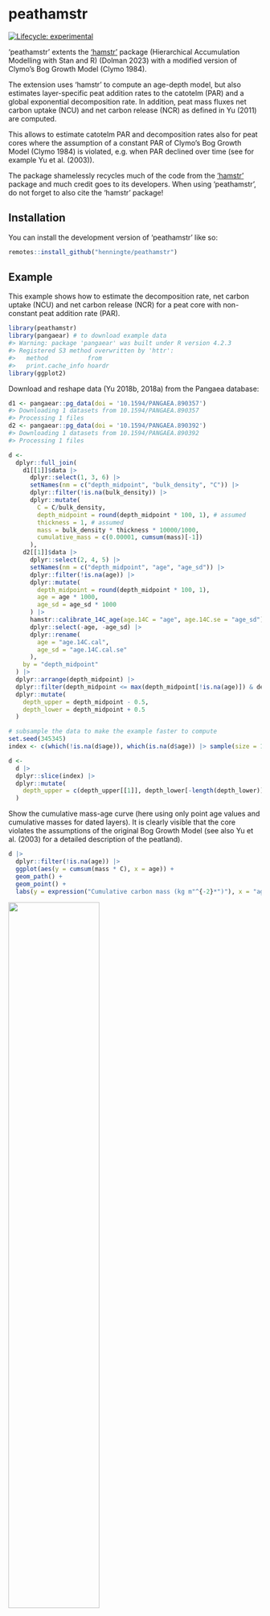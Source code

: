 
<!-- README.md is generated from README.Rmd. Please edit that file -->

# peathamstr

<!-- badges: start -->

[![Lifecycle:
experimental](https://img.shields.io/badge/lifecycle-experimental-orange.svg)](https://lifecycle.r-lib.org/articles/stages.html#experimental)
<!-- badges: end -->

‘peathamstr’ extents the
[‘hamstr’](https://github.com/EarthSystemDiagnostics/hamstr) package
(Hierarchical Accumulation Modelling with Stan and R) (Dolman 2023) with
a modified version of Clymo’s Bog Growth Model (Clymo 1984).

The extension uses ‘hamstr’ to compute an age-depth model, but also
estimates layer-specific peat addition rates to the catotelm (PAR) and a
global exponential decomposition rate. In addition, peat mass fluxes net
carbon uptake (NCU) and net carbon release (NCR) as defined in Yu (2011)
are computed.

This allows to estimate catotelm PAR and decomposition rates also for
peat cores where the assumption of a constant PAR of Clymo’s Bog Growth
Model (Clymo 1984) is violated, e.g. when PAR declined over time (see
for example Yu et al. (2003)).

The package shamelessly recycles much of the code from the
[‘hamstr’](https://github.com/EarthSystemDiagnostics/hamstr) package and
much credit goes to its developers. When using ‘peathamstr’, do not
forget to also cite the ‘hamstr’ package!

## Installation

You can install the development version of ‘peathamstr’ like so:

``` r
remotes::install_github("henningte/peathamstr")
```

## Example

This example shows how to estimate the decomposition rate, net carbon
uptake (NCU) and net carbon release (NCR) for a peat core with
non-constant peat addition rate (PAR).

``` r
library(peathamstr)
library(pangaear) # to download example data
#> Warning: package 'pangaear' was built under R version 4.2.3
#> Registered S3 method overwritten by 'httr':
#>   method           from  
#>   print.cache_info hoardr
library(ggplot2)
```

Download and reshape data (Yu 2018b, 2018a) from the Pangaea database:

``` r
d1 <- pangaear::pg_data(doi = '10.1594/PANGAEA.890357')
#> Downloading 1 datasets from 10.1594/PANGAEA.890357
#> Processing 1 files
d2 <- pangaear::pg_data(doi = '10.1594/PANGAEA.890392')
#> Downloading 1 datasets from 10.1594/PANGAEA.890392
#> Processing 1 files

d <- 
  dplyr::full_join(
    d1[[1]]$data |>
      dplyr::select(1, 3, 6) |>
      setNames(nm = c("depth_midpoint", "bulk_density", "C")) |>
      dplyr::filter(!is.na(bulk_density)) |>
      dplyr::mutate(
        C = C/bulk_density,
        depth_midpoint = round(depth_midpoint * 100, 1), # assumed
        thickness = 1, # assumed
        mass = bulk_density * thickness * 10000/1000,
        cumulative_mass = c(0.00001, cumsum(mass)[-1])
      ),
    d2[[1]]$data |>
      dplyr::select(2, 4, 5) |>
      setNames(nm = c("depth_midpoint", "age", "age_sd")) |>
      dplyr::filter(!is.na(age)) |>
      dplyr::mutate(
        depth_midpoint = round(depth_midpoint * 100, 1),
        age = age * 1000,
        age_sd = age_sd * 1000
      ) |>
      hamstr::calibrate_14C_age(age.14C = "age", age.14C.se = "age_sd") |>
      dplyr::select(-age, -age_sd) |>
      dplyr::rename(
        age = "age.14C.cal",
        age_sd = "age.14C.cal.se"
      ),
    by = "depth_midpoint"
  ) |>
  dplyr::arrange(depth_midpoint) |>
  dplyr::filter(depth_midpoint <= max(depth_midpoint[!is.na(age)]) & depth_midpoint >= 44) |>
  dplyr::mutate(
    depth_upper = depth_midpoint - 0.5,
    depth_lower = depth_midpoint + 0.5
  )

# subsample the data to make the example faster to compute
set.seed(345345)
index <- c(which(!is.na(d$age)), which(is.na(d$age)) |> sample(size = 150, replace = FALSE)) |> sort()

d <- 
  d |>
  dplyr::slice(index) |>
  dplyr::mutate(
    depth_upper = c(depth_upper[[1]], depth_lower[-length(depth_lower)]) 
  )
```

Show the cumulative mass-age curve (here using only point age values and
cumulative masses for dated layers). It is clearly visible that the core
violates the assumptions of the original Bog Growth Model (see also Yu
et al. (2003) for a detailed description of the peatland).

``` r
d |>
  dplyr::filter(!is.na(age)) |>
  ggplot(aes(y = cumsum(mass * C), x = age)) +
  geom_path() +
  geom_point() +
  labs(y = expression("Cumulative carbon mass (kg m"^{-2}*")"), x = "age (yr BP)")
```

<img src="man/figures/README-example-3-1.png" width="60%" />

Estimate the posterior distribution (computes the age-depth model and
fits the modified Clymo model with PAR varying over time).

``` r
fit_1 <- 
  peat_hamstr(
    depth = 
      d |> 
      dplyr::filter(!is.na(age)) |> 
      dplyr::pull(depth_midpoint),
    obs_age =
      d |> 
      dplyr::filter(!is.na(age)) |> 
      dplyr::pull(age),
    obs_err = 
      d |> 
      dplyr::filter(!is.na(age)) |> 
      dplyr::pull(age_sd),
    cumulative_mass = 
      d |> 
      dplyr::filter(!is.na(cumulative_mass)) |> 
      dplyr::slice(-1) |> 
      dplyr::pull(cumulative_mass),
    cumulative_mass0 = d$cumulative_mass[[1]],
    depth2 =
      d |> 
      dplyr::filter(!is.na(cumulative_mass)) |> 
      dplyr::slice(-1) |> 
      dplyr::pull(depth_midpoint),
    depth2_upper =
      d |> 
      dplyr::filter(!is.na(cumulative_mass)) |> 
      dplyr::slice(-1) |> 
      dplyr::pull(depth_upper),
    depth2_lower =
      d |> 
      dplyr::filter(!is.na(cumulative_mass)) |> 
      dplyr::slice(-1) |> 
      dplyr::pull(depth_lower),
    min_age = 0,
    # the seed argument for the sampler is set here so that
    # this example always returns the same numerical result
    stan_sampler_args = 
      list(
        seed = 34564, 
        chains = 4, 
        iter = 4000, 
        cores = 4, 
        control = list(max_treedepth = 12)
      )
  )
#> Warning in validityMethod(object): The following variables have undefined
#> values: nmu_rep[126],The following variables have undefined values:
#> nmu_rep[127],The following variables have undefined values: nmu_rep[128],The
#> following variables have undefined values: nmu_rep[129],The following
#> variables have undefined values: nmu_rep[130],The following variables have
#> undefined values: nmu_rep[131],The following variables have undefined values:
#> nmu_rep[132],The following variables have undefined values: nmu_rep[133],The
#> following variables have undefined values: nmu_rep[134],The following
#> variables have undefined values: nmu_rep[135],The following variables have
#> undefined values: nmu_rep[136],The following variables have undefined values:
#> nmu_rep[137],The following variables have undefined values: nmu_rep[138],The
#> following variables have undefined values: nmu_rep[139],The following
#> variables have undefined values: nmu_rep[140],The following variables have
#> undefined values: nmu_rep[141],The following variables have undefined values:
#> nmu_rep[142],The following variables have undefined values: nmu_rep[143],The
#> following variables have undefined values: nmu_rep[144],The following
#> variables have undefined values: nmu_rep[145],The following variables have
#> undefined values: nmu_rep[146],The following variables have undefined values:
#> nmu_rep[147],The following variables have undefined values: nmu_rep[148],The
#> following variables have undefined values: nmu_rep[149],The following
#> variables have undefined values: nmu_rep[150],The following variables have
#> undefined values: nmu_rep[151],The following variables have undefined values:
#> nmu_rep[152],The following variables have undefined values: nmu_rep[153],The
#> following variables have undefined values: nmu_rep[154],The following
#> variables have undefined values: nmu_rep[155],The following variables have
#> undefined values: nmu_rep[156],The following variables have undefined values:
#> nmu_rep[157],The following variables have undefined values: nmu_rep[158],The
#> following variables have undefined values: nmu_rep[159],The following
#> variables have undefined values: nmu_rep[160],The following variables have
#> undefined values: nmu_rep[161],The following variables have undefined values:
#> nmu_rep[162],The following variables have undefined values: nmu_rep[163],The
#> following variables have undefined values: nmu_rep[164],The following
#> variables have undefined values: nmu_rep[165],The following variables have
#> undefined values: nmu_rep[166],The following variables have undefined values:
#> nmu_rep[167],The following variables have undefined values: nmu_rep[168],The
#> following variables have undefined values: nmu_rep[169],The following
#> variables have undefined values: nmu_rep[170],The following variables have
#> undefined values: nmu_rep[171],The following variables have undefined values:
#> nmu_rep[172],The following variables have undefined values: nmu_rep[173],The
#> following variables have undefined values: nmu_rep[174],The following
#> variables have undefined values: nmu_rep[175],The following variables have
#> undefined values: nmu_rep[176],The following variables have undefined values:
#> nmu_rep[177],The following variables have undefined values: nmu_rep[178],The
#> following variables have undefined values: nmu_rep[179],The following
#> variables have undefined values: nmu_rep[180],The following variables have
#> undefined values: nmu_rep[181],The following variables have undefined values:
#> nmu_rep[182],The following variables have undefined values: nmu_rep[183],The
#> following variables have undefined values: nmu_rep[184],The following
#> variables have undefined values: nmu_rep[185],The following variables have
#> undefined values: nmu_rep[186],The following variables have undefined values:
#> nmu_rep[187],The following variables have undefined values: nmu_rep[188],The
#> following variables have undefined values: nmu_rep[189],The following
#> variables have undefined values: nmu_rep[190],The following variables have
#> undefined values: nmu_rep[191],The following variables have undefined values:
#> nmu_rep[192],The following variables have undefined values: nmu_rep[193],The
#> following variables have undefined values: nmu_rep[194],The following
#> variables have undefined values: nmu_rep[195],The following variables have
#> undefined values: nmu_rep[196],The following variables have undefined values:
#> nmu_rep[197],The following variables have undefined values: nmu_rep[198],The
#> following variables have undefined values: nmu_rep[199],The following
#> variables have undefined values: nmu_rep[200],The following variables have
#> undefined values: nmu_rep[201],The following variables have undefined values:
#> nmu_rep[202],The following variables have undefined values: nmu_rep[203],The
#> following variables have undefined values: nmu_rep[204],The following
#> variables have undefined values: nmu_rep[205],The following variables have
#> undefined values: nmu_rep[206],The following variables have undefined values:
#> nmu_rep[207],The following variables have undefined values: nmu_rep[208],The
#> following variables have undefined values: nmu_rep[209],The following
#> variables have undefined values: nmu_rep[210],The following variables have
#> undefined values: nmu_rep[211],The following variables have undefined values:
#> nmu_rep[212],The following variables have undefined values: nmu_rep[213],The
#> following variables have undefined values: nmu_rep[214],The following
#> variables have undefined values: nmu_rep[215],The following variables have
#> undefined values: nmu_rep[216],The following variables have undefined values:
#> nmu_rep[217],The following variables have undefined values: nmu_rep[218],The
#> following variables have undefined values: nmu_rep[219],The following
#> variables have undefined values: nmu_rep[220],The following variables have
#> undefined values: nmu_rep[221],The following variables have undefined values:
#> nmu_rep[222],The following variables have undefined values: nmu_rep[223],The
#> following variables have undefined values: nmu_rep[224],The following
#> variables have undefined values: nmu_rep[225],The following variables have
#> undefined values: nmu_rep[226],The following variables have undefined values:
#> nmu_rep[227],The following variables have undefined values: nmu_rep[228],The
#> following variables have undefined values: nmu_rep[229],The following
#> variables have undefined values: nmu_rep[230],The following variables have
#> undefined values: nmu_rep[231],The following variables have undefined values:
#> nmu_rep[232],The following variables have undefined values: nmu_rep[233],The
#> following variables have undefined values: nmu_rep[234],The following
#> variables have undefined values: nmu_rep[235],The following variables have
#> undefined values: nmu_rep[236],The following variables have undefined values:
#> nmu_rep[237],The following variables have undefined values: nmu_rep[238],The
#> following variables have undefined values: nmu_rep[239],The following
#> variables have undefined values: nmu_rep[240],The following variables have
#> undefined values: nmu_rep[241],The following variables have undefined values:
#> nmu_rep[242],The following variables have undefined values: nmu_rep[243],The
#> following variables have undefined values: nmu_rep[244],The following
#> variables have undefined values: nmu_rep[245],The following variables have
#> undefined values: nmu_rep[246],The following variables have undefined values:
#> nmu_rep[247],The following variables have undefined values: nmu_rep[248],The
#> following variables have undefined values: nmu_rep[249],The following
#> variables have undefined values: nmu_rep[250],The following variables have
#> undefined values: nmu_rep[251],The following variables have undefined values:
#> nmu_rep[252],The following variables have undefined values: nmu_rep[253],The
#> following variables have undefined values: nmu_rep[254],The following
#> variables have undefined values: nmu_rep[255],The following variables have
#> undefined values: nmu_rep[256],The following variables have undefined values:
#> nmr_rep[134],The following variables have undefined values: nmr_rep[135],The
#> following variables have undefined values: nmr_rep[136],The following va
#> Warning: There were 1 divergent transitions after warmup. See
#> https://mc-stan.org/misc/warnings.html#divergent-transitions-after-warmup
#> to find out why this is a problem and how to eliminate them.
#> Warning: Examine the pairs() plot to diagnose sampling problems
#> Warning: Bulk Effective Samples Size (ESS) is too low, indicating posterior means and medians may be unreliable.
#> Running the chains for more iterations may help. See
#> https://mc-stan.org/misc/warnings.html#bulk-ess
```

Show the age-depth model (this is the same function as in the original
‘hamstr’ package):

``` r
plot(fit_1, type = "default")
```

<img src="man/figures/README-example-5-1.png" width="100%" />

Show estimated and measured cumulative masses versus depth:

``` r
# plot(fit_1, type = "cumulative_mass_profile")
plot(
  fit_1, 
  type = "cumulative_carbon_mass_profile", 
  carbon_content = 
    d |> 
    dplyr::filter(!is.na(cumulative_mass)) |> 
    dplyr::slice(-1) |> 
    dplyr::pull(C)
)
#> Warning in get_posterior_cumulative_carbon_mass(object = object, depth =
#> depth, : * Cumulative carbon contents start at 0 for the first measured layer.
#> Warning in get_posterior_cumulative_carbon_mass(object = object, depth =
#> depth, : * Measured layers do not cover completely modeled layers (are not
#> contiguous). This results in `NA` carbon contents. `NA` carbon contents are
#> filled in order to compute cumulative carbon masses.
```

<img src="man/figures/README-example-6-1.png" width="60%" style="display: block; margin: auto;" />

Plot a histogram of the estimate exponential decomposition rate:

``` r
as.data.frame(fit_1$fit, pars = "clymo_alpha") |>
  ggplot(aes(x = clymo_alpha)) +
  geom_histogram(bins = 30) +
  labs(y = "Count", x = expression(alpha~"("*yr^{-1}*")"))
```

<img src="man/figures/README-example-7-1.png" width="60%" style="display: block; margin: auto;" />

Plot net carbon uptake (NCU) and net carbon release (NCR). Gaps in
default plots are due to incomplete coverage of modeled depth layers by
measured depth layers:

``` r
p1 <- 
  plot(
  fit_1, 
  type = "carbon_fluxes", 
  carbon_content = 
    d |> 
    dplyr::filter(!is.na(cumulative_mass)) |> 
    dplyr::slice(-1) |> 
    dplyr::pull(C)
) + 
  facet_wrap(~ variable, ncol = 1L)

p1
```

<img src="man/figures/README-example-8-1.png" width="60%" style="display: block; margin: auto;" />

To add apparent carbon accumulation rates (aCAR), you can add:

``` r
d_acar <- 
  predict(
        object = fit_1, 
        type = "apparent_carbon_accumulation_rates", 
        depth = "data", 
        carbon_content = d |> 
          dplyr::filter(!is.na(cumulative_mass)) |> 
          dplyr::slice(-1) |> 
          dplyr::pull(C)
      ) |>
  dplyr::group_by(depth_lower) |>
  dplyr::summarise(
    mean = mean(acar, na.rm = TRUE),
    `2.5%` = quantile(acar, probs = 0.025, na.rm = TRUE),
    `97.5%` = quantile(acar, probs = 0.975, na.rm = TRUE),
    age = mean(age_lower, na.rm = TRUE),
    .groups = "drop"
  )

p1 +
  geom_ribbon(
    data = d_acar, 
    aes(x = age, ymin = `2.5%`, ymax = `97.5%`), 
    color = NA, fill = "grey", alpha = 0.3
  ) +
  geom_path(data = d_acar, aes(x = age, y = mean))
#> Warning: Removed 1 row(s) containing missing values (geom_path).
```

<img src="man/figures/README-example-9-1.png" width="60%" style="display: block; margin: auto;" />

Plot for net mass uptake (NMU) and net mass release (NMR) can also be
created:

``` r
plot(fit_1, type = "mass_fluxes") + 
  facet_wrap(~ variable, ncol = 1L)
```

<img src="man/figures/README-example-10-1.png" width="60%" style="display: block; margin: auto;" />

# References

<div id="refs" class="references csl-bib-body hanging-indent">

<div id="ref-Clymo.1984" class="csl-entry">

Clymo, R S. 1984. “The Limits to Peat Bog Growth.” *Philosophical
Transactions of the Royal Society of London. Series B, Biological
Sciences* 303 (1117): 51.

</div>

<div id="ref-Dolman.2023" class="csl-entry">

Dolman, Andrew. 2023. “<span class="nocase">hamstr</span>: Hierarchical
Accumulation Modelling with Stan and R.”

</div>

<div id="ref-Yu.2011" class="csl-entry">

Yu, Zicheng. 2011. “Holocene Carbon Flux Histories of the World’s
Peatlands: Global Carbon-Cycle Implications.” *The Holocene* 21 (5):
761–74. <https://doi.org/10.1177/0959683610386982>.

</div>

<div id="ref-Yu.2018a" class="csl-entry">

———. 2018a. “Age Determination of Upper\_Pinto Peat Core.” PANGAEA.
<https://doi.org/10.1594/PANGAEA.890392>.

</div>

<div id="ref-Yu.2018" class="csl-entry">

———. 2018b. “Geochemistry of Upper\_Pinto Peat Core.” PANGAEA.
<https://doi.org/10.1594/PANGAEA.890357>.

</div>

<div id="ref-Yu.2003" class="csl-entry">

Yu, Zicheng, Dale H Vitt, Ian D Campbell, and Michael J Apps. 2003.
“Understanding Holocene Peat Accumulation Pattern of Continental Fens in
Western Canada.” *Can. J. Bot.* 81: 16.

</div>

</div>
